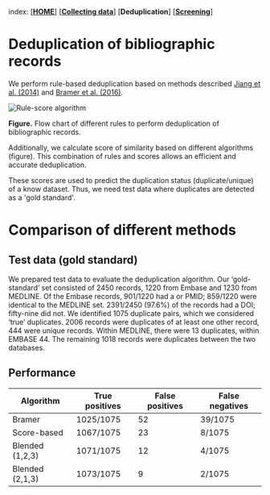 index: [[**HOME**](index.html)] [[**Collecting data**](collectingdata.html)] [**Deduplication**] [[**Screening**](screening.html)]

# Deduplication of bibliographic records

We perform rule-based deduplication based on methods described [Jiang et al. (2014)](https://academic.oup.com/database/article/doi/10.1093/database/bat086/2633762) and [Bramer et al. (2016)](https://www.ncbi.nlm.nih.gov/pmc/articles/PMC4915647/).

![Rule-score algorithm](images/flowchart_rules2.jpg)

**Figure.** Flow chart of different rules to perform deduplication of bibliographic records.

Additionally, we calculate score of similarity based on different algorithms (figure). This combination of rules and scores allows an efficient and accurate deduplication.

These scores are used to predict the duplication status (duplicate/unique) of a know dataset. Thus, we need test data where duplicates are detected as a 'gold standard'. 

# Comparison of different methods 

## Test data (gold standard)

We prepared test data to evaluate the deduplication algorithm. Our ‘gold-standard’ set consisted of 2450 records, 1220 from Embase and 1230 from MEDLINE. Of the Embase records, 901/1220 had a or PMID; 859/1220 were identical to the MEDLINE set. 2391/2450 (97.6%) of the records had a DOI; fifty-nine did not. We identified 1075 duplicate pairs, which we considered ‘true’ duplicates. 2006 records were duplicates of at least one other record, 444 were unique records. Within MEDLINE, there were 13 duplicates, within EMBASE 44. The remaining 1018 records were duplicates between the two databases.

## Performance

| Algorithm        | True positives | False positives | False negatives |
|------------------|----------------|-----------------|-----------------|
| Bramer           | 1025/1075      | 52              | 39/1075         |
| Score-based      | 1067/1075      | 23              | 8/1075          |
| Blended (1,2,3)  | 1071/1075      | 12              | 4/1075          |
| Blended (2,1,3)  | 1073/1075      | 9               | 2/1075          |

